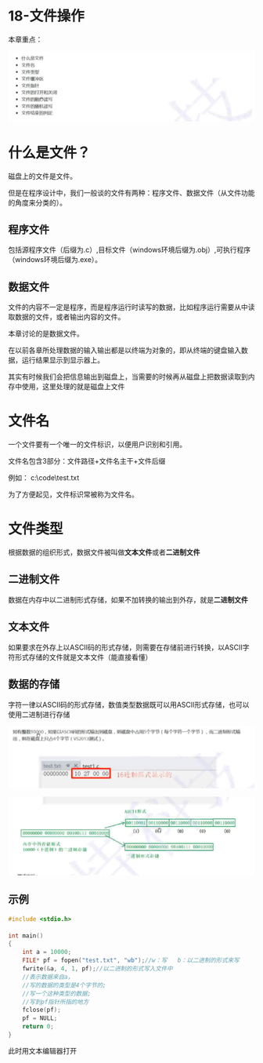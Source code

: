 # 18-文件操作

本章重点：

![Img](./FILES/18-文件操作.md/img-20230210230450.png)

# 什么是文件？

磁盘上的文件是文件。

但是在程序设计中，我们一般谈的文件有两种：程序文件、数据文件（从文件功能的角度来分类的）。

## 程序文件

包括源程序文件（后缀为.c）,目标文件（windows环境后缀为.obj）,可执行程序（windows环境后缀为.exe）。

## 数据文件

文件的内容不一定是程序，而是程序运行时读写的数据，比如程序运行需要从中读取数据的文件，或者输出内容的文件。

本章讨论的是数据文件。

在以前各章所处理数据的输入输出都是以终端为对象的，即从终端的键盘输入数据，运行结果显示到显示器上。

其实有时候我们会把信息输出到磁盘上，当需要的时候再从磁盘上把数据读取到内存中使用，这里处理的就是磁盘上文件

# 文件名

一个文件要有一个唯一的文件标识，以便用户识别和引用。

文件名包含3部分：文件路径+文件名主干+文件后缀

例如： c:\code\test.txt

为了方便起见，文件标识常被称为文件名。


# 文件类型

根据数据的组织形式，数据文件被叫做**文本文件**或者**二进制文件**

## 二进制文件

数据在内存中以二进制形式存储，如果不加转换的输出到外存，就是**二进制文件**

## 文本文件

如果要求在外存上以ASCII码的形式存储，则需要在存储前进行转换，以ASCII字符形式存储的文件就是文本文件（能直接看懂）

## 数据的存储

字符一律以ASCII码的形式存储，数值类型数据既可以用ASCII形式存储，也可以使用二进制进行存储

![Img](./FILES/18-文件操作.md/img-20230210232308.png)

![Img](./FILES/18-文件操作.md/img-20230210232627.png)


## 示例

```C
#include <stdio.h>

int main()
{
	int a = 10000;
	FILE* pf = fopen("test.txt", "wb");//w：写   b：以二进制的形式来写
	fwrite(&a, 4, 1, pf);//以二进制的形式写入文件中
	//表示数据来自a，
	//写的数据的类型是4个字节的;
	//写一个这种类型的数据;
	//写到pf指针所指的地方
	fclose(pf);
	pf = NULL;
	return 0;
}
```

此时用文本编辑器打开













